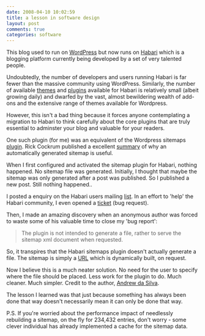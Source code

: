 ```yaml
---
date: 2008-04-10 10:02:59
title: a lesson in software design
layout: post
comments: true
categories: software
---
```

This blog used to run on [WordPress](http://wordpress.org/) but now runs
on [Habari](http://www.habariproject.org/en/) which is a blogging
platform currently being developed by a set of very talented people.

Undoubtedly, the number of developers and users running Habari is far
fewer than the massive community using WordPress. Similarly, the number
of available [themes](http://wiki.habariproject.org/en/Themes) and
[plugins](http://wiki.habariproject.org/en/Available_Plugins) available
for Habari is relatively small (albeit growing daily) and dwarfed by the
vast, almost bewildering wealth of add-ons and the extensive range of
themes available for Wordpress.

However, this isn't a bad thing because it forces anyone contemplating a
migration to Habari to think carefully about the core plugins that are
truly essential to adminster your blog and valuable for your readers.

One such plugin (for me) was an equivalent of the Wordpress sitemaps
[plugin](http://www.arnebrachhold.de/projects/wordpress-plugins/google-xml-sitemaps-generator/).
Rick Cockrum published a excellent
[summary](http://sagrising.cockrumpublishing.com/sitemaps-for-google) of
why an automatically generated sitemap is useful.

When I first configured and activated the sitemap plugin for Habari,
nothing happened. No sitemap file was generated. Initially, I thought
that maybe the sitemap was only generated after a post was published. So
I published a new post. Still nothing happened..

I posted a enquiry on the Habari users mailing
[list](http://groups.google.com/group/habari-users/browse_thread/thread/863f82a5f4945ddd/99b4e76e3edd4d05?lnk=gst&q=sitemap#99b4e76e3edd4d05).
In an effort to 'help' the Habari community, I even opened a
[ticket](http://trac.habariproject.org/habari-extras/ticket/2) (bug
request).

Then, I made an amazing discovery when an anonymous author was forced to
waste some of his valuable time to close my 'bug report':

> The plugin is not intended to generate a file, rather to serve the
> sitemap xml document when requested.

So, it transpires that the Habari sitemaps plugin doesn't actually
generate a file. The sitemap is simply a
[URL](http://www.nbrightside.com/blog/sitemap.xml) which is dynamically
built, on request.

Now I believe this is a much neater solution. No need for the user to
specify where the file should be placed. Less work for the plugin to do.
Much cleaner. Much simpler. Credit to the author,
[Andrew da Silva](http://andrewdasilva.com/).

The lesson I learned was that just because something has always been
done that way doesn't necessarily mean it can only be done that way.

P.S. If you're worried about the performance impact of needlessly
rebuilding a sitemap, on the fly for 234,432 entries, don't worry - some
clever individual has already implemented a cache for the sitemap data.
